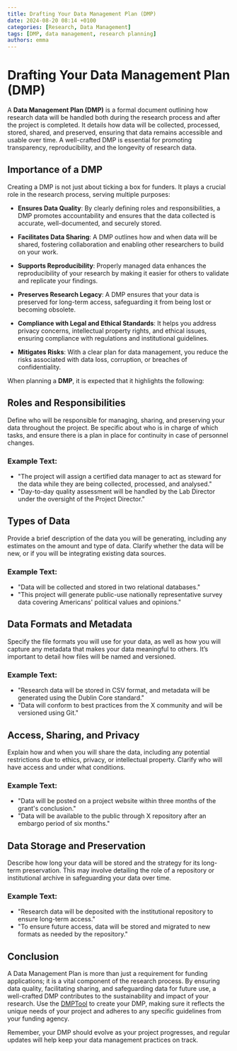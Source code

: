 ```yaml
---
title: Drafting Your Data Management Plan (DMP)
date: 2024-08-20 08:14 +0100
categories: [Research, Data Management]
tags: [DMP, data management, research planning]
authors: emma
---
```


# Drafting Your Data Management Plan (DMP)

A **Data Management Plan (DMP)** is a formal document outlining how research data will be handled both during the research process and after the project is completed. It details how data will be collected, processed, stored, shared, and preserved, ensuring that data remains accessible and usable over time. A well-crafted DMP is essential for promoting transparency, reproducibility, and the longevity of research data.

## Importance of a DMP

Creating a DMP is not just about ticking a box for funders. It plays a crucial role in the research process, serving multiple purposes:

- **Ensures Data Quality**: By clearly defining roles and responsibilities, a DMP promotes accountability and ensures that the data collected is accurate, well-documented, and securely stored.
  
- **Facilitates Data Sharing**: A DMP outlines how and when data will be shared, fostering collaboration and enabling other researchers to build on your work.

- **Supports Reproducibility**: Properly managed data enhances the reproducibility of your research by making it easier for others to validate and replicate your findings.

- **Preserves Research Legacy**: A DMP ensures that your data is preserved for long-term access, safeguarding it from being lost or becoming obsolete.

- **Compliance with Legal and Ethical Standards**: It helps you address privacy concerns, intellectual property rights, and ethical issues, ensuring compliance with regulations and institutional guidelines.

- **Mitigates Risks**: With a clear plan for data management, you reduce the risks associated with data loss, corruption, or breaches of confidentiality.

When planning a **DMP**, it is expected that it highlights the following:

## Roles and Responsibilities

Define who will be responsible for managing, sharing, and preserving your data throughout the project. Be specific about who is in charge of which tasks, and ensure there is a plan in place for continuity in case of personnel changes.

### Example Text:
- "The project will assign a certified data manager to act as steward for the data while they are being collected, processed, and analysed."
- "Day-to-day quality assessment will be handled by the Lab Director under the oversight of the Project Director."

## Types of Data

Provide a brief description of the data you will be generating, including any estimates on the amount and type of data. Clarify whether the data will be new, or if you will be integrating existing data sources.

### Example Text:
- "Data will be collected and stored in two relational databases."
- "This project will generate public-use nationally representative survey data covering Americans' political values and opinions."

## Data Formats and Metadata

Specify the file formats you will use for your data, as well as how you will capture any metadata that makes your data meaningful to others. It’s important to detail how files will be named and versioned.

### Example Text:
- "Research data will be stored in CSV format, and metadata will be generated using the Dublin Core standard."
- "Data will conform to best practices from the X community and will be versioned using Git."

## Access, Sharing, and Privacy

Explain how and when you will share the data, including any potential restrictions due to ethics, privacy, or intellectual property. Clarify who will have access and under what conditions.

### Example Text:
- "Data will be posted on a project website within three months of the grant's conclusion."
- "Data will be available to the public through X repository after an embargo period of six months."

## Data Storage and Preservation

Describe how long your data will be stored and the strategy for its long-term preservation. This may involve detailing the role of a repository or institutional archive in safeguarding your data over time.

### Example Text:
- "Research data will be deposited with the institutional repository to ensure long-term access."
- "To ensure future access, data will be stored and migrated to new formats as needed by the repository."

## Conclusion

A Data Management Plan is more than just a requirement for funding applications; it is a vital component of the research process. By ensuring data quality, facilitating sharing, and safeguarding data for future use, a well-crafted DMP contributes to the sustainability and impact of your research. Use the [DMPTool](https://dmptool.org/) to create your DMP, making sure it reflects the unique needs of your project and adheres to any specific guidelines from your funding agency.

Remember, your DMP should evolve as your project progresses, and regular updates will help keep your data management practices on track.
